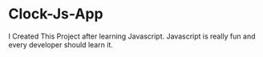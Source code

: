 # Clock-Js-App

I Created This Project after learning Javascript. Javascript is really fun and every developer should learn it.
